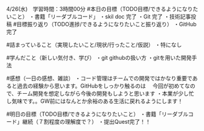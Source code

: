 4/26(水)　学習時間：3時間00分
#本日の目標（TODO目標/できるようになりたいこと）
・書籍「リーダブルコード」
・skil doc 完了
・Git 完了
・技術記事投稿
#目標振り返り（TODO進捗/できるようになりたいこと振り返り）
・GitHub完了

#詰まっていること（実現したいこと/現状/行ったこと/仮説）
・特になし

#学んだこと（新しい気付き、学び）
・git githubの扱い方
・gitを用いた開発手法
 
#感想（一日の感想、雑談）
・コード管理はチームでの開発ではかなり重要であると過去の経験から思います。GitHubをしっかり触るのは
　今回が初めてなので、チーム開発を想定しながら今後の開発もしようと思います
・本業が少し忙し気味です。。GW前にはなんとか余裕のある生活に戻れるようにします！

#明日の目標（TODO目標/できるようになりたいこと）
・書籍「リーダブルコード」継続（７割程度の理解度で？）
・提出Quest完了！！
